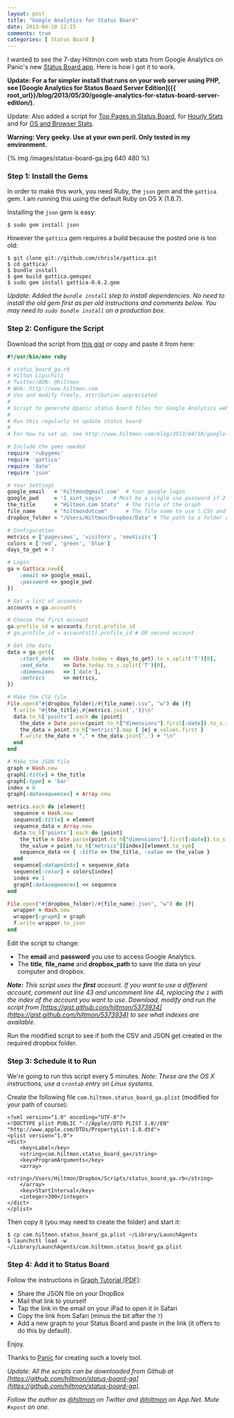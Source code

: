```yaml
---
layout: post
title: "Google Analytics for Status Board"
date: 2013-04-10 12:15
comments: true
categories: [ Status Board ]
---
```


I wanted to see the 7-day Hiltmon.com web stats from Google Analytics on Panic's new [Status Board app](https://itunes.apple.com/us/app/status-board/id449955536?mt=8&uo=4&at=10l894). Here is how I got it to work.

**Update: For a far simpler install that runs on your web server using PHP, see [Google Analytics for Status Board Server Edition]({{ root_url}}/blog/2013/05/30/google-analytics-for-status-board-server-edition/).**

<span class="light">Update: Also added a script for [Top Pages in Status Board](http://www.hiltmon.com/blog/2013/04/10/top-pages-in-status-board/), for [Hourly Stats](http://www.hiltmon.com/blog/2013/04/15/hourly-analytics-for-status-board/) and for [OS and Browser Stats](http://www.hiltmon.com/blog/2013/04/17/add-ga-os-and-browser-to-status-board/).</span>

**Warning: Very geeky. Use at your own peril. Only tested in my environment.**

{% img /images/status-board-ga.jpg 640 480 %}

### Step 1: Install the Gems

In order to make this work, you need Ruby, the `json` gem and the `gattica` gem. I am running this using the default Ruby on OS X (1.8.7).

Installing the `json` gem is easy:

	$ sudo gem install json

However the `gattica` gem requires a build because the posted one is too old:

	$ git clone git://github.com/chrisle/gattica.git
	$ cd gattica/
	$ bundle install
	$ gem build gattica.gemspec
	$ sudo gem install gattica-0.6.2.gem
	
*Update: Added the `bundle install` step to install dependencies. No need to install the old gem first as per old instructions and comments below. You may need to `sudo bundle install` on a production box.*

### Step 2: Configure the Script

Download the script from [this gist](https://gist.github.com/hiltmon/5356145) or copy and paste it from here:

``` ruby
#!/usr/bin/env ruby

# status_board_ga.rb
# Hilton Lipschitz 
# Twitter/ADN: @hiltmon 
# Web: http://www.hiltmon.com
# Use and modify freely, attribution appreciated
#
# Script to generate @panic status board files for Google Analytics web stats.
#
# Run this regularly to update status board
#
# For how to set up, see http://www.hiltmon.com/blog/2013/04/10/google-analytics-for-status-board/

# Include the gems needed
require 'rubygems'
require 'gattica'
require 'date'
require 'json'

# Your Settings
google_email   = 'hiltmon@gmail.com'  # Your google login
google_pwd     = 'I_aint_sayin'   # Must be a single use password if 2 factor is set up
the_title      = "Hiltmon.Com Stats"  # The title of the Graph
file_name      = "hiltmondotcom"      # The file name to use (.CSV and .JSON)
dropbox_folder = "/Users/Hiltmon/Dropbox/Data" # The path to a folder on your local DropBox

# Configuration 
metrics = ['pageviews', 'visitors', 'newVisits']
colors = ['red', 'green', 'blue']
days_to_get = 7

# Login
ga = Gattica.new({ 
    :email => google_email, 
    :password => google_pwd
})

# Get a list of accounts
accounts = ga.accounts

# Choose the first account
ga.profile_id = accounts.first.profile_id
# ga.profile_id = accounts[1].profile_id # OR second account

# Get the data
data = ga.get({ 
    :start_date   => (Date.today - days_to_get).to_s.split('T')[0],
    :end_date     => Date.today.to_s.split('T')[0],
    :dimensions   => ['date'],
    :metrics      => metrics,
})

# Make the CSV file
File.open("#{dropbox_folder}/#{file_name}.csv", "w") do |f|
  f.write "#{the_title},#{metrics.join(',')}\n"
  data.to_h['points'].each do |point|
    the_date = Date.parse(point.to_h["dimensions"].first[:date]).to_s.split('T')[0]
    the_data = point.to_h["metrics"].map { |e| e.values.first }
    f.write the_date + "," + the_data.join(',') + "\n"
  end
end

# Make the JSON file
graph = Hash.new
graph[:title] = the_title
graph[:type] = 'bar'
index = 0
graph[:datasequences] = Array.new

metrics.each do |element|
  sequence = Hash.new
  sequence[:title] = element
  sequence_data = Array.new
  data.to_h['points'].each do |point|
    the_title = Date.parse(point.to_h["dimensions"].first[:date]).to_s.split('T')[0]
    the_value = point.to_h["metrics"][index][element.to_sym]
    sequence_data << { :title => the_title, :value => the_value }
  end
  sequence[:datapoints] = sequence_data
  sequence[:color] = colors[index]
  index += 1
  graph[:datasequences] << sequence
end

File.open("#{dropbox_folder}/#{file_name}.json", "w") do |f|
  wrapper = Hash.new
  wrapper[:graph] = graph
  f.write wrapper.to_json
end
```

Edit the script to change:

* The **email** and **password** you use to access Google Analytics.
* The **title**, **file_name** and **dropbox_path** to save the data on your computer and dropbox.

***Note:** This script uses the **first** account. If you want to use a different account, comment out line 43 and uncomment line 44, replacing the `1` with the index of the account you want to use. Download, modify and run the script from [https://gist.github.com/hiltmon/5373934](https://gist.github.com/hiltmon/5373934) to see what indexes are available.*

Run the modified script to see if both the CSV and JSON get created in the required dropbox folder.

### Step 3: Schedule it to Run

We're going to run this script every 5 minutes. *Note: These are the OS X instructions, use a `crontab` entry on Linux systems.*

Create the following file `com.hiltmon.status_board_ga.plist` (modified for your path of course):

```
<?xml version="1.0" encoding="UTF-8"?>
<!DOCTYPE plist PUBLIC "-//Apple//DTD PLIST 1.0//EN" "http://www.apple.com/DTDs/PropertyList-1.0.dtd">
<plist version="1.0">
<dict>
    <key>Label</key>
    <string>com.hiltmon.status_board_ga</string>
    <key>ProgramArguments</key>
    <array>
        <string>/Users/Hiltmon/Dropbox/Scripts/status_board_ga.rb</string>
    </array>
    <key>StartInterval</key>
    <integer>300</integer>
</dict>
</plist>
```

Then copy it (you may need to create the folder) and start it:

	$ cp com.hiltmon.status_board_ga.plist ~/Library/LaunchAgents
	$ launchctl load -w ~/Library/LaunchAgents/com.hiltmon.status_board_ga.plist

### Step 4: Add it to Status Board

Follow the instructions in [Graph Tutorial (PDF)](http://www.panic.com/statusboard/docs/graph_tutorial.pdf):

* Share the JSON file on your DropBox
* Mail that link to yourself
* Tap the link in the email on your iPad to open it in Safari
* Copy the link from Safari (minus the bit after the `?`)
* Add a new graph to your Status Board and paste in the link (it offers to do this by default).

Enjoy.

Thanks to [Panic](http://www.panic.com) for creating such a lovely tool.

*Update: All the scripts can be downloaded from Github at [https://github.com/hiltmon/status-board-ga](https://github.com/hiltmon/status-board-ga).*

*Follow the author as [@hiltmon](http://twitter.com/hiltmon) on Twitter and [@hiltmon](http://alpha.app.net/hiltmon) on App.Net. Mute `#xpost` on one.*




